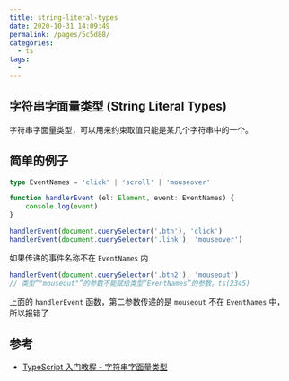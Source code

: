 ```yaml
---
title: string-literal-types
date: 2020-10-31 14:09:49
permalink: /pages/5c5d88/
categories:
  - ts
tags:
  - 
---
```

## 字符串字面量类型 (String Literal Types)

字符串字面量类型，可以用来约束取值只能是某几个字符串中的一个。

## 简单的例子

```typescript
type EventNames = 'click' | 'scroll' | 'mouseover'

function handlerEvent (el: Element, event: EventNames) {
    console.log(event)
}

handlerEvent(document.querySelector('.btn'), 'click')
handlerEvent(document.querySelector('.link'), 'mouseover')
```

如果传递的事件名称不在 `EventNames` 内

```typescript
handlerEvent(document.querySelector('.btn2'), 'mouseout')
// 类型“"mouseout"”的参数不能赋给类型“EventNames”的参数。ts(2345)
```

上面的 `handlerEvent` 函数，第二参数传递的是 `mouseout` 不在 `EventNames` 中，所以报错了


## 参考

-   [TypeScript 入门教程 - 字符串字面量类型](https://ts.xcatliu.com/advanced/string-literal-types.html)
